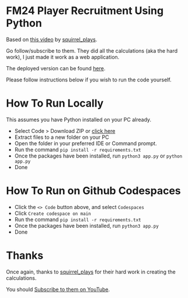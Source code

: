 # FM24 Player Recruitment Using Python

Based on [this video](https://www.youtube.com/watch?v=hnAuOakqR90) by [squirrel_plays](https://twitter.com/playingsquirrel).

Go follow/subscribe to them. They did all the calculations (aka the hard work), I just made it work as a web application.

The deployed version can be found [here](https://fm-recruitment-2ac38cc99aa0.herokuapp.com/).

Please follow instructions below if you wish to run the code yourself.

# How To Run Locally

This assumes you have Python installed on your PC already.

* Select Code > Download ZIP or [click here](https://github.com/Fatheed7/FM/archive/refs/heads/main.zip)
* Extract files to a new folder on your PC
* Open the folder in your preferred IDE or Command prompt.
* Run the command `pip install -r requirements.txt`
* Once the packages have been installed, run `python3 app.py` or `python app.py`
* Done

# How To Run on Github Codespaces

* Click the `<> Code` button above, and select `Codespaces`
* Click `Create codespace on main`
* Run the command `pip install -r requirements.txt`
* Once the packages have been installed, run `python3 app.py`
* Done

# Thanks

Once again, thanks to [squirrel_plays](https://twitter.com/playingsquirrel) for their hard work in creating the calculations. 

You should [Subscribe to them on YouTube](https://www.youtube.com/@squirrel_plays_fof4318).